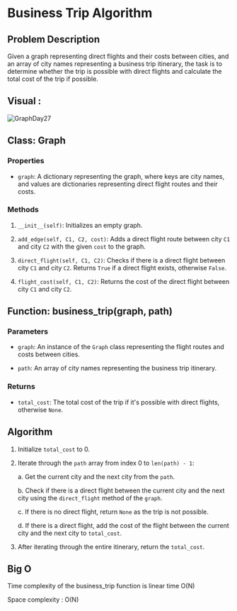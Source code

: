# Business Trip Algorithm

## Problem Description

Given a graph representing direct flights and their costs between cities, and an array of city names representing a business trip itinerary, the task is to determine whether the trip is possible with direct flights and calculate the total cost of the trip if possible.

## Visual :
![GraphDay27](https://github.com/mohammadalsmadi2000/data-structures-and-algorithms/assets/60603704/ef2a45a3-b1d1-45e3-bb70-55e75876e46f)

## Class: Graph

### Properties

- `graph`: A dictionary representing the graph, where keys are city names, and values are dictionaries representing direct flight routes and their costs.

### Methods

1. `__init__(self)`: Initializes an empty graph.

2. `add_edge(self, C1, C2, cost)`: Adds a direct flight route between city `C1` and city `C2` with the given `cost` to the graph.

3. `direct_flight(self, C1, C2)`: Checks if there is a direct flight between city `C1` and city `C2`. Returns `True` if a direct flight exists, otherwise `False`.

4. `flight_cost(self, C1, C2)`: Returns the cost of the direct flight between city `C1` and city `C2`.

## Function: business_trip(graph, path)

### Parameters

- `graph`: An instance of the `Graph` class representing the flight routes and costs between cities.

- `path`: An array of city names representing the business trip itinerary.

### Returns

- `total_cost`: The total cost of the trip if it's possible with direct flights, otherwise `None`.

## Algorithm

1. Initialize `total_cost` to 0.

2. Iterate through the `path` array from index 0 to `len(path) - 1`:

   a. Get the current city and the next city from the `path`.

   b. Check if there is a direct flight between the current city and the next city using the `direct_flight` method of the `graph`.

   c. If there is no direct flight, return `None` as the trip is not possible.

   d. If there is a direct flight, add the cost of the flight between the current city and the next city to `total_cost`.

3. After iterating through the entire itinerary, return the `total_cost`.

## Big O
Time complexity of the business_trip function is linear time O(N)

Space complexity : O(N)
